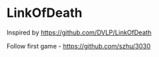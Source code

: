 # LinkOfDeath

Inspired by https://github.com/DVLP/LinkOfDeath

Follow first game - https://github.com/szhu/3030
